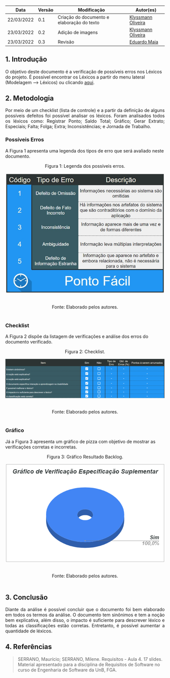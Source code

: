 |Data | Versão | Modificação | Autor(es)|
| -- | -- | -- | -- |
| 22/03/2022 |  0.1   | Criação do documento e elaboração do texto|  [Klyssmann Oliveira](https://github.com/klyssmannoliveira) |
| 23/03/2022 |  0.2   | Adição de imagens |  [Klyssmann Oliveira](https://github.com/klyssmannoliveira) |
| 23/03/2022 |  0.3   | Revisão |  [Eduardo Maia](https://github.com/eduardomr) |




## 1. Introdução

 O objetivo deste documento é a verificação de possíveis erros nos Léxicos do projeto. É possível encontrar os Léxicos a partir do menu lateral (Modelagem --> Léxicos) ou clicando [aqui](https://requisitos-de-software.github.io/2021.2-PontoFacil/modelagem/lexicos/).



## 2. Metodologia

<p style="text-align: justify"> Por meio de um checklist (lista de controle) e a partir da definição de alguns possíveis defeitos foi possível analisar os léxicos. Foram analisados todos os léxicos como: Registrar Ponto; Saldo Total; Gráfico; Gerar Extrato; Especiais; Falta; Folga; Extra; Inconsistências; e Jornada de Trabalho.</p>

### Possíveis Erros

A Figura 1 apresenta uma legenda dos tipos de erro que será avaliado neste documento.
<center>
<figcaption>Figura 1: Legenda dos possíveis erros. </figcaption>
<p align = "center"><img src="https://raw.githubusercontent.com/Requisitos-de-Software/2021.2-PontoFacil/master/docs/assets/imagens/ver_PossiveisErros.jpg"></p><br>

<figcaption> Fonte: Elaborado pelos autores.</figcaption>

</center>

<br>

### Checklist

A Figura 2 dispôe da listagem de verificações e análise dos erros do documento verificado.

<center>
<figcaption>Figura 2: Checklist.</figcaption>
<p align = "center"><img src="https://raw.githubusercontent.com/Requisitos-de-Software/2021.2-PontoFacil/master/docs/assets/imagens/ver_lexico_checklist.png"></p><br>

<figcaption>Fonte: Elaborado pelos autores.</figcaption>

</center>

<br>

### Gráfico

Já a Figura 3 apresenta um gráfico de pizza com objetivo de mostrar as verificações corretas e incorretas.

<center>

<figcaption>Figura 3: Gráfico Resultado Backlog. </figcaption>

<p align = "center"><img src="https://raw.githubusercontent.com/Requisitos-de-Software/2021.2-PontoFacil/master/docs/assets/imagens/ver_lexico_grafico.png"></p><br>

<figcaption>Fonte: Elaborado pelos autores.</figcaption>

</center>

<br>

## 3. Conclusão

<p style="text-align: justify"> Diante da análise é possível concluir que o documento foi bem elaborado em todos os termos da análise. O documento tem sinônimos e tem a noção bem explicativa, além disso, o impacto é suficiente para descrever léxico e todas as classificações estão corretas. Entretanto, é possível aumentar a quantidade de léxicos.</p>


## 4. Referências

> SERRANO, Maurício; SERRANO, Milene. Requisitos - Aula 4. 17 slides. Material apresentado para a disciplina de Requisitos de Software no curso de Engenharia de Software da UnB, FGA.
